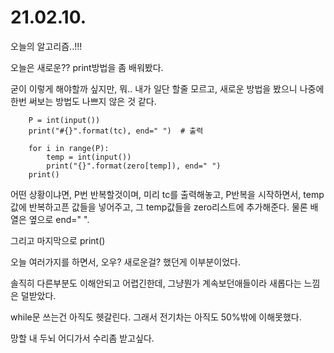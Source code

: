 # 21.02.10.

오늘의 알고리즘..!!!

오늘은 새로운?? print방법을 좀 배워봤다.

굳이 이렇게 해야할까 싶지만, 뭐.. 내가 일단 할줄 모르고, 새로운 방법을 봤으니 나중에 한번 써보는 방법도 나쁘지 않은 것 같다.

```
    P = int(input())
    print("#{}".format(tc), end=" ")  # 출력

    for i in range(P):
        temp = int(input())
        print("{}".format(zero[temp]), end=" ")
    print()
```

어떤 상황이냐면, P번 반복할것이며, 미리 tc를 출력해놓고, P반복을 시작하면서, temp값에 반복하고픈 값들을 넣어주고, 그 temp값들을 zero리스트에 추가해준다. 물론 배열은 옆으로 end=" ".

그리고 마지막으로  print()



오늘 여러가지를 하면서, 오우? 새로운걸? 했던게 이부분이었다.

솔직히 다른부분도 이해안되고 어렵긴한데, 그냥뭔가 계속보던애들이라 새롭다는 느낌은 덜받았다.

while문 쓰는건 아직도 헷갈린다. 그래서 전기차는 아직도 50%밖에 이해못했다.

망할 내 두뇌 어디가서 수리좀 받고싶다.